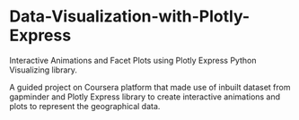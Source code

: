 # Data-Visualization-with-Plotly-Express
Interactive Animations and Facet Plots using Plotly Express Python Visualizing library.

A guided project on Coursera platform that made use of inbuilt dataset from gapminder and Plotly Express library to create interactive animations and plots to represent the geographical data. 
